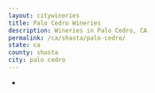 ```yaml
---
layout: citywineries
title: Palo Cedro Wineries
description: Wineries in Palo Cedro, CA
permalink: /ca/shasta/palo-cedro/
state: ca
county: shasta
city: palo cedro
---
```

-
